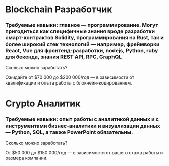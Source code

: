 # Blockchain Разработчик

### Требуемые навыки: главное — программирование. Могут пригодиться как специфичные знания вроде разработки смарт-контрактов Solidity, программирования на Rust, так и более широкий стек технологий — например, фреймворки React, Vue для фронтенд-разработки, nodejs, Python, ruby для бекенда, знания REST API, RPC, GraphQL

Сколько можно заработать?

Ожидайте от $70 000 до $200 000/год — в зависимости от квалификации и опыта работы с блокчейн-кодированием.

# Crypto Аналитик

### Требуемые навыки: опыт работы с аналитикой данных и с инструментами бизнес-аналитики и визуализации данных — Python, SQL, а также PowerPoint обязательны.

Сколько можно заработать?

От $50 000 до $150 000/год — в зависимости от вашего стажа работы и размера компании.
